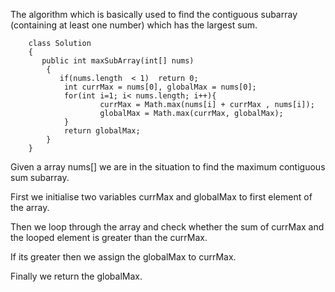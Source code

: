 The algorithm which is basically used to find the contiguous subarray (containing at least one number) which has the largest sum.


        class Solution
        {
           public int maxSubArray(int[] nums) 
            {
               if(nums.length  < 1)  return 0; 
                int currMax = nums[0], globalMax = nums[0];
                for(int i=1; i< nums.length; i++){
                        currMax = Math.max(nums[i] + currMax , nums[i]);
                        globalMax = Math.max(currMax, globalMax);
                }
                return globalMax;
            }
        }



Given a array nums[] we are in the situation to find the maximum contiguous sum subarray. 

First we initialise two variables currMax and globalMax to first element of the array.

Then we loop through the array and check whether the  sum of currMax and the looped element is greater than the currMax.

If its greater then we assign the globalMax to currMax. 

Finally we return the globalMax.
